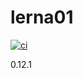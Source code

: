 # lerna01

[![ci][1]][2]

0.12.1

[1]: https://github.com/fbtmp/lerna01/workflows/ci/badge.svg
[2]: https://github.com/fbtmp/lerna01/actions
